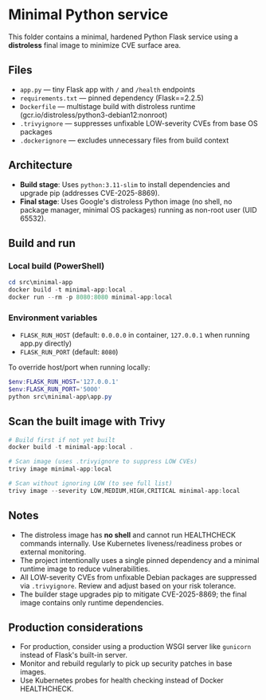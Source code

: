 # Minimal Python service

This folder contains a minimal, hardened Python Flask service using a **distroless** final image to minimize CVE surface area.

## Files
- `app.py` — tiny Flask app with `/` and `/health` endpoints
- `requirements.txt` — pinned dependency (Flask==2.2.5)
- `Dockerfile` — multistage build with distroless runtime (gcr.io/distroless/python3-debian12:nonroot)
- `.trivyignore` — suppresses unfixable LOW-severity CVEs from base OS packages
- `.dockerignore` — excludes unnecessary files from build context

## Architecture
- **Build stage**: Uses `python:3.11-slim` to install dependencies and upgrade pip (addresses CVE-2025-8869).
- **Final stage**: Uses Google's distroless Python image (no shell, no package manager, minimal OS packages) running as non-root user (UID 65532).

## Build and run

### Local build (PowerShell)
```powershell
cd src\minimal-app
docker build -t minimal-app:local .
docker run --rm -p 8080:8080 minimal-app:local
```

### Environment variables
- `FLASK_RUN_HOST` (default: `0.0.0.0` in container, `127.0.0.1` when running app.py directly)
- `FLASK_RUN_PORT` (default: `8080`)

To override host/port when running locally:
```powershell
$env:FLASK_RUN_HOST='127.0.0.1'
$env:FLASK_RUN_PORT='5000'
python src\minimal-app\app.py
```

## Scan the built image with Trivy
```powershell
# Build first if not yet built
docker build -t minimal-app:local .

# Scan image (uses .trivyignore to suppress LOW CVEs)
trivy image minimal-app:local

# Scan without ignoring LOW (to see full list)
trivy image --severity LOW,MEDIUM,HIGH,CRITICAL minimal-app:local
```

## Notes
- The distroless image has **no shell** and cannot run HEALTHCHECK commands internally. Use Kubernetes liveness/readiness probes or external monitoring.
- The project intentionally uses a single pinned dependency and a minimal runtime image to reduce vulnerabilities.
- All LOW-severity CVEs from unfixable Debian packages are suppressed via `.trivyignore`. Review and adjust based on your risk tolerance.
- The builder stage upgrades pip to mitigate CVE-2025-8869; the final image contains only runtime dependencies.

## Production considerations
- For production, consider using a production WSGI server like `gunicorn` instead of Flask's built-in server.
- Monitor and rebuild regularly to pick up security patches in base images.
- Use Kubernetes probes for health checking instead of Docker HEALTHCHECK.
